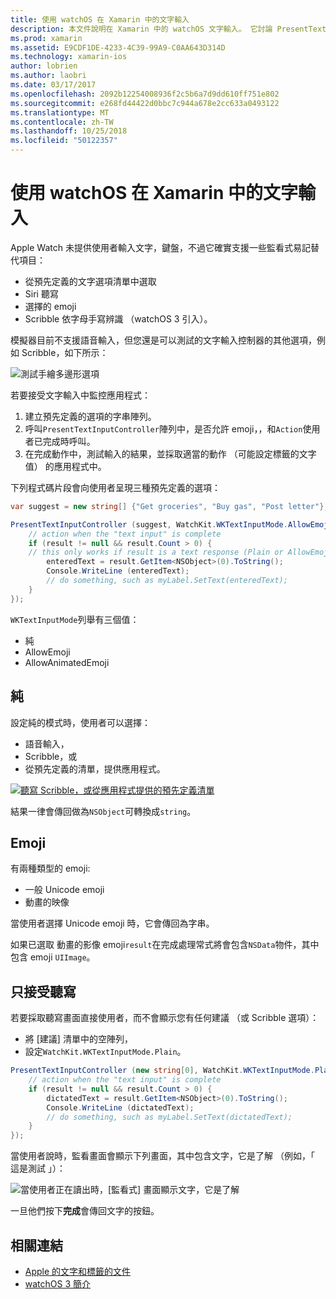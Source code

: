 ```yaml
---
title: 使用 watchOS 在 Xamarin 中的文字輸入
description: 本文件說明在 Xamarin 中的 watchOS 文字輸入。 它討論 PresentTextInputController 方法、 徒手畫、 純文字、 emoji，以及語音輸入。
ms.prod: xamarin
ms.assetid: E9CDF1DE-4233-4C39-99A9-C0AA643D314D
ms.technology: xamarin-ios
author: lobrien
ms.author: laobri
ms.date: 03/17/2017
ms.openlocfilehash: 2092b12254008936f2c5b6a7d9dd610ff751e802
ms.sourcegitcommit: e268fd44422d0bbc7c944a678e2cc633a0493122
ms.translationtype: MT
ms.contentlocale: zh-TW
ms.lasthandoff: 10/25/2018
ms.locfileid: "50122357"
---
```

# <a name="working-with-watchos-text-input-in-xamarin"></a>使用 watchOS 在 Xamarin 中的文字輸入

Apple Watch 未提供使用者輸入文字，鍵盤，不過它確實支援一些監看式易記替代項目：

- 從預先定義的文字選項清單中選取
- Siri 聽寫
- 選擇的 emoji
- Scribble 依字母手寫辨識 （watchOS 3 引入）。

模擬器目前不支援語音輸入，但您還是可以測試的文字輸入控制器的其他選項，例如 Scribble，如下所示：

![](text-input-images/textinput-sml.png "測試手繪多邊形選項")

若要接受文字輸入中監控應用程式：

1. 建立預先定義的選項的字串陣列。
2. 呼叫`PresentTextInputController`陣列中，是否允許 emoji，，和`Action`使用者已完成時呼叫。
3. 在完成動作中，測試輸入的結果，並採取適當的動作 （可能設定標籤的文字值） 的應用程式中。

下列程式碼片段會向使用者呈現三種預先定義的選項：

```csharp
var suggest = new string[] {"Get groceries", "Buy gas", "Post letter"};

PresentTextInputController (suggest, WatchKit.WKTextInputMode.AllowEmoji, (result) => {
    // action when the "text input" is complete
    if (result != null && result.Count > 0) {
    // this only works if result is a text response (Plain or AllowEmoji)
        enteredText = result.GetItem<NSObject>(0).ToString();
        Console.WriteLine (enteredText);
        // do something, such as myLabel.SetText(enteredText);
    }
});
```

`WKTextInputMode`列舉有三個值：

- 純
- AllowEmoji
- AllowAnimatedEmoji

## <a name="plain"></a>純

設定純的模式時，使用者可以選擇：

- 語音輸入，
- Scribble，或
- 從預先定義的清單，提供應用程式。

[![](text-input-images/plain-scribble-sml.png "聽寫 Scribble，或從應用程式提供的預先定義清單")](text-input-images/plain-scribble.png#lightbox)

結果一律會傳回做為`NSObject`可轉換成`string`。

## <a name="emoji"></a>Emoji

有兩種類型的 emoji:

- 一般 Unicode emoji
- 動畫的映像

當使用者選擇 Unicode emoji 時，它會傳回為字串。

如果已選取 動畫的影像 emoji`result`在完成處理常式將會包含`NSData`物件，其中包含 emoji `UIImage`。

## <a name="accepting-dictation-only"></a>只接受聽寫

若要採取聽寫畫面直接使用者，而不會顯示您有任何建議 （或 Scribble 選項）：

- 將 [建議] 清單中的空陣列，
- 設定`WatchKit.WKTextInputMode.Plain`。

```csharp
PresentTextInputController (new string[0], WatchKit.WKTextInputMode.Plain, (result) => {
    // action when the "text input" is complete
    if (result != null && result.Count > 0) {
        dictatedText = result.GetItem<NSObject>(0).ToString();
        Console.WriteLine (dictatedText);
        // do something, such as myLabel.SetText(dictatedText);
    }
});
```

當使用者說時，監看畫面會顯示下列畫面，其中包含文字，它是了解 （例如，「 這是測試 」）：

![](text-input-images/dictation.png "當使用者正在讀出時，[監看式] 畫面顯示文字，它是了解")

一旦他們按下**完成**會傳回文字的按鈕。



## <a name="related-links"></a>相關連結

- [Apple 的文字和標籤的文件](https://developer.apple.com/library/ios/documentation/General/Conceptual/WatchKitProgrammingGuide/TextandLabels.html)
- [watchOS 3 簡介](~/ios/watchos/platform/introduction-to-watchos3/index.md)

